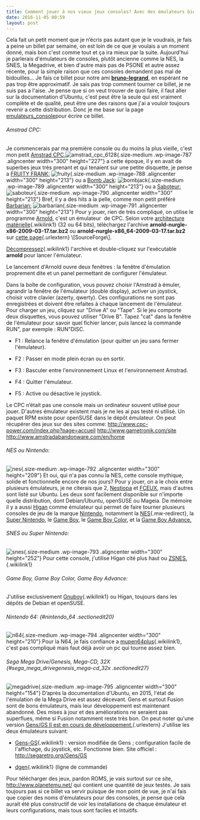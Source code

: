 ```yaml
---
title: Comment jouer à nos vieux jeux consoles? Avec des émulateurs bien sur!
date: 2016-11-05 00:59
layout: post
---
```


Cela fait un petit moment que je n’écris pas autant que je le voudrais,
je fais a peine un billet par semaine, on est loin de ce que je voulais
a un moment donné, mais bon c'est comme tout et ça ira mieux par la
suite. Aujourd'hui je parlerais d'émulateurs de consoles, plutôt
ancienne comme la NES, la SNES, la Megadrive, et bien d'autre mais pas
de PSONE et autre assez récente, pour la simple raison que ces consoles
demandent pas mal de bidouilles... Je fais ce billet pour notre ami
[**bruno-legrand**](http://passiongnulinux.tuxfamily.org/2016/07/30/si-on-parlait-de-jeux-2-alien-isolation/#comment-252),
en espérant ne pas trop être approximatif. Je sais pas trop comment
tourner ce billet, je ne suis pas a l'aise. Je pense que si on veut
trouver de quoi faire, il faut aller sur la documentation d'Ubuntu,
c'est peut être la seule qui est vraiment complète et de qualité, peut
être une des raisons que j'ai a vouloir toujours revenir a cette
distribution. Donc je me base sur la page
[emulateurs\_console](http://doc.ubuntu-fr.org/emulateurs_console)pour
écrire ce billet.  
<!--more-->

###### Amstrad CPC:

Je commencerais par ma première console ou du moins la plus vieille,
c'est mon petit [Amstrad
CPC](https://fr.wikipedia.org/wiki/Amstrad_CPC),![amstrad\_cpc\_6128](http://download.tuxfamily.org/passionlinux//Amstrad_CPC_6128-300x227.png){.size-medium
.wp-image-787 .aligncenter width="300" height="227"} a cette époque, il
y en avait de superbes jeux très prenant et qui tenaient sur une petite
disquette, je pense a [FRUITY
FRANK:](http://www.amstradabandonware.com/fr/jeuitems/fruity-frank/4372)
![fruity](http://download.tuxfamily.org/passionlinux//fruity-300x213.png){.size-medium
.wp-image-788 .aligncenter width="300" height="213"} ou a [Bomb
Jack](http://www.cpc-power.com/index.php?page=detail&num=448 "Voir la fiche"):
![bombjack](http://download.tuxfamily.org/passionlinux//bombjack-300x213.png){.size-medium
.wp-image-789 .aligncenter width="300" height="213"} ou a
[Saboteur:](http://www.cpc-power.com/index.php?page=detail&num=1858)
![saboteur](http://download.tuxfamily.org/passionlinux//saboteur-300x213.png){.size-medium
.wp-image-790 .aligncenter width="300" height="213"} Bref, il y a des
hits a la pelle, comme mon petit préféré
[Barbarian:](http://www.cpc-power.com/index.php?page=detail&num=40)
![barbarian](http://download.tuxfamily.org/passionlinux//barbarian-300x213.png){.size-medium
.wp-image-791 .aligncenter width="300" height="213"} Pour y jouer, rien
de très compliqué, on utilise le programme
[Arnold,](https://doc.ubuntu-fr.org/amstrad) c'est un émulateur  de CPC.
Selon votre [architecture
matérielle](https://doc.ubuntu-fr.org/architecture_materielle "architecture_materielle"){.wikilink1}
(32 ou 64 bits), téléchargez l'archive
**arnold-nurgle-x86-2009-03-17.tar.bz2** ou
**arnold-nurgle-x86\_64-2009-03-17.tar.bz2** sur [cette
page](http://sourceforge.net/projects/arnold.berlios/files/ "http://sourceforge.net/projects/arnold.berlios/files/"){.urlextern}
\[SourceForge\].

<div class="level4">

[Décompressez](https://doc.ubuntu-fr.org/archivage "archivage"){.wikilink1}
l'archive et double-cliquez sur l'exécutable **arnold** pour lancer
l'émulateur.

</div>

Le lancement d'Arnold ouvre deux fenêtres : la fenêtre d'émulation
proprement dite et un panel permettant de configurer l'émulateur.

<div class="level4">

Dans la boîte de configuration, vous pouvez choisir l'Amstrad à émuler,
agrandir la fenêtre de l'émulateur (double display), activer un
joystick, choisir votre clavier (azerty, qwerty). Ces configurations ne
sont pas enregistrées et doivent être refaites à chaque lancement de
l'émulateur. Pour charger un jeu, cliquez sur "Drive A" ou "Tape". Si le
jeu comporte deux disquettes, vous pouvez utiliser "Drive B". Tapez
"cat" dans la fenêtre de l'émulateur pour savoir quel fichier lancer,
puis lancez la commande RUN", par exemple : RUN"DISC.
-   <div class="li">

    F1 : Relance la fenêtre d'émulation (pour quitter un jeu sans
    fermer l'émulateur).

    </div>

-   <div class="li">

    F2 : Passer en mode plein écran ou en sortir.

    </div>

-   <div class="li">

    F3 : Basculer entre l'environnement Linux et
    l'environnement Amstrad.

    </div>

-   <div class="li">

    F4 : Quitter l'émulateur.

    </div>

-   <div class="li">

    F5 : Active ou désactive le joystick.

    </div>

Le CPC n’était pas une console mais un ordinateur souvent utilisé pour
jouer. D'autres émulateur existent mais je ne les ai pas testé ni
utilisé. Un paquet RPM existe pour openSUSE dans le dépôt émulateur. On
peut récupérer des jeux sur des sites comme:
http://www.cpc-power.com/index.php?page=accueil
http://www.gametronik.com/site
http://www.amstradabandonware.com/en/home  

###### NES ou Nintendo:

![nes](http://download.tuxfamily.org/passionlinux//nes-300x209.jpg){.size-medium
.wp-image-792 .aligncenter width="300" height="209"} Et oui, qui n'a pas
connu la NES, cette console mythique, solide et fonctionnelle encore de
nos jours? Pour y jouer, on a le choix entre plusieurs émulateurs, je ne
citerais que 2, [Nestiopa](http://nestopia.sourceforge.net/) et
[FCEUX,](https://doc.ubuntu-fr.org/fceultra) mais d'autres sont listé
sur Ubuntu. Les deux sont facilement disponible sur n'importe quelle
distribution, dont Debian/Ubuntu, openSUSE ou Mageia. De mémoire il y a
aussi [Higan](https://byuu.org/emulation/higan/) comme émulateur qui
permet de faire tourner plusieurs consoles de jeu de la marque
[Nintendo](https://fr.wikipedia.org/wiki/Nintendo "Nintendo"), notamment
la [NES](https://fr.wikipedia.org/wiki/NES "NES"){.mw-redirect}, la
[Super
Nintendo](https://fr.wikipedia.org/wiki/Super_Nintendo "Super Nintendo"),
le [Game Boy](https://fr.wikipedia.org/wiki/Game_Boy "Game Boy"), le
[Game Boy
Color](https://fr.wikipedia.org/wiki/Game_Boy_Color "Game Boy Color"),
et la [Game Boy
Advance.](https://fr.wikipedia.org/wiki/Game_Boy_Advance "Game Boy Advance")  

###### SNES ou Super Nintendo:

![snes](http://download.tuxfamily.org/passionlinux//snes-300x252.png){.size-medium
.wp-image-793 .aligncenter width="300" height="252"} Pour cette console,
j'utilise Higan cité plus haut ou
[ZSNES.](http://doc.ubuntu-fr.org/zsnes "zsnes"){.wikilink1}  

###### Game Boy, Game Boy Color, Game Boy Advance:

J'utilise exclusivement
[Gnuboy](http://doc.ubuntu-fr.org/gnuboy "gnuboy"){.wikilink1} ou Higan,
toujours dans les dépôts de Debian et openSUSE.  

###### Nintendo 64: {#nintendo_64 .sectionedit20}

![n64](http://download.tuxfamily.org/passionlinux//n64-300x210.jpg){.size-medium
.wp-image-794 .aligncenter width="300" height="210"} Pour la N64, je
fais confiance a
[mupen64plus](http://doc.ubuntu-fr.org/mupen64 "mupen64"){.wikilink1},
c'est pas compliqué mais faut déjà avoir un pc qui tourne assez bien.  

###### Sega Mega Drive/Genesis, Mega-CD, 32X {#sega_mega_drivegenesis_mega-cd_32x .sectionedit27}

![megadrive](http://download.tuxfamily.org/passionlinux//megadrive-300x154.jpg){.size-medium
.wp-image-795 .aligncenter width="300" height="154"} D’après la
documentation d'Ubuntu, en 2015, l'état de l'émulation de la Mega Drive
est assez décevant. Gens et surtout Fusion sont de bons émulateurs, mais
leur développement est maintenant abandonné. Des mises à jour et des
améliorations ne seraient pas superflues, même si Fusion notamment reste
très bon. On peut noter qu'une version [Gens/GS II est en cours de
développement.](http://www.dusers.drexel.edu/gitweb/gitweb.cgi/%7Ekorth/gens-gs-ii.git "http://www.dusers.drexel.edu/gitweb/gitweb.cgi/~korth/gens-gs-ii.git"){.urlextern}
J'utilise les deux émulateurs suivant:

-   <div class="li">

    [Gens-GS](http://doc.ubuntu-fr.org/gens-gs "gens-gs"){.wikilink1} :
    version modifiée de Gens ; configuration facile de l'affichage, du
    joystick, etc. Fonctionne bien. Site officiel :
    <http://segaretro.org/Gens/GS>

    </div>

-   [dgen](http://doc.ubuntu-fr.org/dgen "dgen"){.wikilink1} (ligne
    de commande)

Pour télécharger des jeux, pardon ROMS, je vais surtout sur ce site,
http://www.planetemu.net/ qui contient une quantité de jeux testés. Je
sais toujours pas si ce billet va servir puisque de mon point de vue, je
n'ai fais que copier des noms d'émulateurs pour des consoles, je pense
que cela aurait été plus constructif de voir les installations de chaque
émulateur et leurs configurations, mais tous sont faciles et intuitifs.
 

</div>
